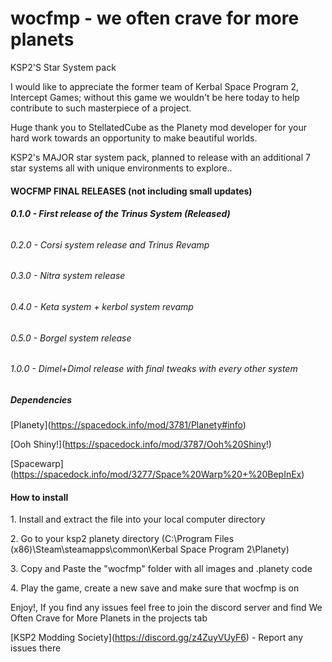 # **wocfmp - we often crave for more planets**

KSP2'S Star System pack



I would like to appreciate the former team of Kerbal Space Program 2, Intercept Games; without this game we wouldn't be here today to help contribute to such masterpiece of a project.



Huge thank you to StellatedCube as the Planety mod developer for your hard work towards an opportunity to make beautiful worlds.



KSP2's MAJOR star system pack, planned to release with an additional 7 star systems all with unique environments to explore..



#### WOCFMP FINAL RELEASES (not including small updates)

###### **0.1.0 - First release of the Trinus System (Released)**

###### 0.2.0 - Corsi system release and Trinus Revamp

###### 0.3.0 - Nitra system release 

###### 0.4.0 - Keta system + kerbol system revamp

###### 0.5.0 - Borgel system release

###### 1.0.0 - Dimel+Dimol release with final tweaks with every other system





##### **Dependencies**

\[Planety](https://spacedock.info/mod/3781/Planety#info)

\[Ooh Shiny!](https://spacedock.info/mod/3787/Ooh%20Shiny!)

\[Spacewarp](https://spacedock.info/mod/3277/Space%20Warp%20+%20BepInEx)





#### How to install

1\. Install and extract the file into your local computer directory

2\. Go to your ksp2 planety directory (C:\\Program Files (x86)\\Steam\\steamapps\\common\\Kerbal Space Program 2\\Planety)

3\. Copy and Paste the "wocfmp" folder with all images and .planety code

4\. Play the game, create a new save and make sure that wocfmp is on



Enjoy!, If you find any issues feel free to join the discord server and find We Often Crave for More Planets in the projects tab

\[KSP2 Modding Society](https://discord.gg/z4ZuyVUyF6) - Report any issues there

